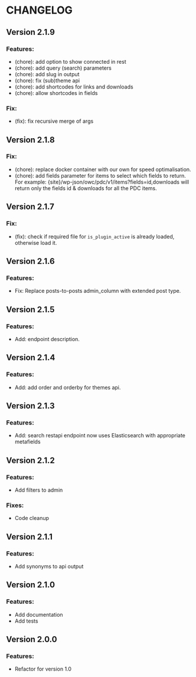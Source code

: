 # CHANGELOG

## Version 2.1.9
### Features:
* (chore): add option to show connected in rest
* (chore): add query (search) parameters
* (chore): add slug in output
* (chore): fix (sub)theme api
* (chore): add shortcodes for links and downloads
* (chore): allow shortcodes in fields

### Fix:
* (fix): fix recursive merge of args

## Version 2.1.8
### Fix:
* (chore): replace docker container with our own for speed optimalisation.
* (chore): add fields parameter for items to select which fields to return. For example: {site}/wp-json/owc/pdc/v1/items?fields=id,downloads will return only the fields id & downloads for all the PDC items.

## Version 2.1.7
### Fix:
* (fix): check if required file for ```is_plugin_active``` is already loaded, otherwise load it.

## Version 2.1.6
### Features:
* Fix: Replace posts-to-posts admin_column with extended post type.

## Version 2.1.5
### Features:
* Add: endpoint description.

## Version 2.1.4
### Features:
* Add: add order and orderby for themes api.

## Version 2.1.3
### Features:
* Add: search restapi endpoint now uses Elasticsearch with appropriate metafields

## Version 2.1.2
### Features:
* Add filters to admin

### Fixes:
* Code cleanup

## Version 2.1.1
### Features:
* Add synonyms to api output

## Version 2.1.0
### Features:
* Add documentation
* Add tests

## Version 2.0.0
### Features:
* Refactor for version 1.0
